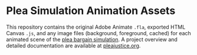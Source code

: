 # Plea Simulation Animation Assets
This repository contains the original Adobe Animate `.fla`, exported HTML Canvas `.js`, and any image files (background, foreground, cached) for each animated scene of the [plea bargain simulation](https://github.com/Plea-Justice/pleabargain-simulation). A project overview and detailed documentation are available at [pleajustice.org](https://pleajustice.org).
